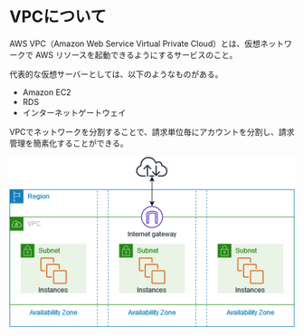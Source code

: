 # VPCについて
AWS VPC（Amazon Web Service Virtual Private Cloud）とは、仮想ネットワークで AWS リソースを起動できるようにするサービスのこと。

代表的な仮想サーバーとしては、以下のようなものがある。
- Amazon EC2
- RDS
- インターネットゲートウェイ

VPCでネットワークを分割することで、請求単位毎にアカウントを分割し、請求管理を簡素化することができる。

![](../picture/VPC_img.png)

